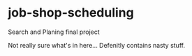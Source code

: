 # job-shop-scheduling
Search and Planing final project

Not really sure what's in here... Defenitly contains nasty stuff.
